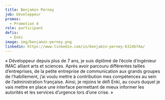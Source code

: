 ```yaml
---
title: Benjamin Perney
job: Développeur
promos:
  - Promotion 4
role: participant
defis:
  - Enki
image: img/benjamin-perney.png
linkedin: https://www.linkedin.com/in/benjamin-perney-6324b74a/
---
```

« Développeur depuis plus de 7 ans, je suis diplômé de l’école d’ingénieur IMAC alliant arts et sciences. Après avoir parcouru différentes tailles d’entreprises, de la petite entreprise de communication aux grands groupes de l’habillement, j’ai voulu mettre à contribution mes compétences au sein de l’administration française. Ainsi, je rejoins le défi Enki, au cours duquel je vais mettre en place une interface permettant de mieux informer les autorités et les services d’urgence lors d’une crise. »
